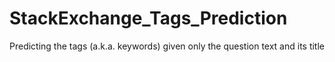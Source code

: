 # StackExchange_Tags_Prediction
Predicting the tags (a.k.a. keywords)  given only the question text and its title
